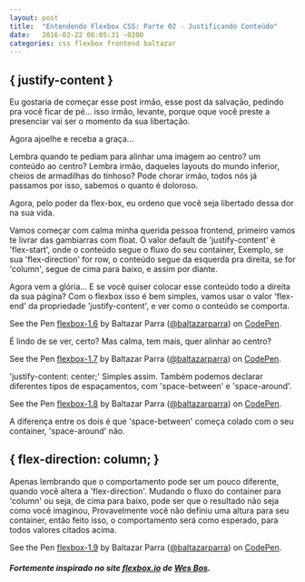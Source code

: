 ```yaml
---
layout: post
title:  "Entendendo Flexbox CSS: Parte 02 - Justificando Conteúdo"
date:   2016-03-22 06:05:31 -0200
categories: css flexbox frontend baltazar
---
```


## \{ justify-content \}

Eu gostaria de começar esse post irmão, esse post da salvação, pedindo pra você ficar de pé...
isso irmão, levante, porque oque você preste a presenciar vai ser o momento da sua libertação.

Agora ajoelhe e receba a graça...

Lembra quando te pediam para alinhar uma imagem ao centro? um conteúdo ao centro?
Lembra irmão, daqueles layouts do mundo inferior, cheios de armadilhas do tinhoso?
Pode chorar irmão, todos nós já passamos por isso, sabemos o quanto é doloroso.

Agora, pelo poder da flex-box, eu ordeno que você seja libertado dessa dor na sua vida.

Vamos começar com calma minha querida pessoa frontend,
primeiro vamos te livrar das gambiarras com float.
O valor default de 'justify-content' é 'flex-start', onde o conteúdo segue o fluxo do seu container,
Exemplo, se sua 'flex-direction' for row, o conteúdo segue da esquerda pra direita, se for 'column',
segue de cima para baixo, e assim por diante.

Agora vem a glória... E se você quiser colocar esse conteúdo todo a direita da sua página?
Com o flexbox isso é bem simples, vamos usar o valor 'flex-end' da propriedade 'justify-content',
e ver como o conteúdo se comporta.

<p data-height="268" data-theme-id="22766" data-slug-hash="PNpvpa" data-default-tab="result" data-user="baltazarparra" class="codepen">See the Pen <a href="http://codepen.io/baltazarparra/pen/PNpvpa/">flexbox-1.6</a> by Baltazar Parra (<a href="http://codepen.io/baltazarparra">@baltazarparra</a>) on <a href="http://codepen.io">CodePen</a>.</p>
<script async src="//assets.codepen.io/assets/embed/ei.js"></script>

É lindo de se ver, certo? Mas calma, tem mais, quer alinhar ao centro?

<p data-height="268" data-theme-id="22766" data-slug-hash="jqBovN" data-default-tab="result" data-user="baltazarparra" class="codepen">See the Pen <a href="http://codepen.io/baltazarparra/pen/jqBovN/">flexbox-1.7</a> by Baltazar Parra (<a href="http://codepen.io/baltazarparra">@baltazarparra</a>) on <a href="http://codepen.io">CodePen</a>.</p>
<script async src="//assets.codepen.io/assets/embed/ei.js"></script>

'justify-content: center;' Simples assim. Também podemos declarar diferentes tipos de espaçamentos,
com 'space-between' e 'space-around'.

<p data-height="268" data-theme-id="22766" data-slug-hash="MypdPK" data-default-tab="result" data-user="baltazarparra" class="codepen">See the Pen <a href="http://codepen.io/baltazarparra/pen/MypdPK/">flexbox-1.8</a> by Baltazar Parra (<a href="http://codepen.io/baltazarparra">@baltazarparra</a>) on <a href="http://codepen.io">CodePen</a>.</p>
<script async src="//assets.codepen.io/assets/embed/ei.js"></script>

A diferença entre os dois é que 'space-between' começa colado com o seu container, 'space-around' não.

## \{ flex-direction: column; \}

Apenas lembrando que o comportamento pode ser um pouco diferente, quando você altera a 'flex-direction'.
Mudando o fluxo do container para 'column' ou seja, de cima para baixo, pode ser que o resultado não seja como você imaginou,
Provavelmente você não definiu uma altura para seu container, então feito isso, o comportamento será como esperado,
para todos valores citados acima.

<p data-height="268" data-theme-id="22766" data-slug-hash="mPWYaG" data-default-tab="result" data-user="baltazarparra" class="codepen">See the Pen <a href="http://codepen.io/baltazarparra/pen/mPWYaG/">flexbox-1.9</a> by Baltazar Parra (<a href="http://codepen.io/baltazarparra">@baltazarparra</a>) on <a href="http://codepen.io">CodePen</a>.</p>
<script async src="//assets.codepen.io/assets/embed/ei.js"></script>

##### Fortemente inspirado no site [flexbox.io](http://flexbox.io) de [Wes Bos](http://wesbos.com/).
